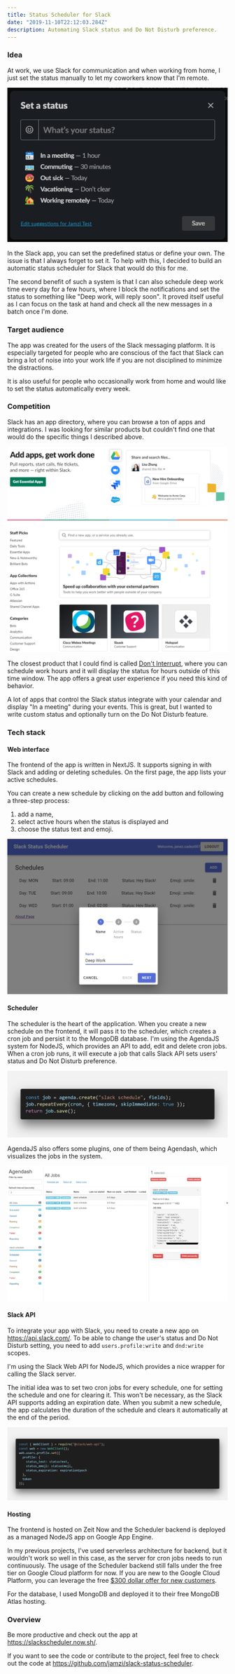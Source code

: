 ```yaml
---
title: Status Scheduler for Slack
date: "2019-11-10T22:12:03.284Z"
description: Automating Slack status and Do Not Disturb preference.
---
```


### Idea

At work, we use Slack for communication and when working from home, I just set the status manually to let my coworkers know that I'm remote.

![Slack set status](./slack-status-set.png)

In the Slack app, you can set the predefined status or define your own. The issue is that I always forget to set it. To help with this, I decided to build an automatic status scheduler for Slack that would do this for me.

The second benefit of such a system is that I can also schedule deep work time every day for a few hours, where I block the notifications and set the status to something like "Deep work, will reply soon". It proved itself useful as I can focus on the task at hand and check all the new messages in a batch once I'm done.

### Target audience

The app was created for the users of the Slack messaging platform. It is especially targeted for people who are conscious of the fact that Slack can bring a lot of noise into your work life if you are not disciplined to minimize the distractions.

It is also useful for people who occasionally work from home and would like to set the status automatically every week.

### Competition

Slack has an app directory, where you can browse a ton of apps and integrations. I was looking for similar products but couldn't find one that would do the specific things I described above.

![Slack app directory](./slack-app-directory.png)

The closest product that I could find is called [Don't Interrupt](http://dontinterrupt.app/), where you can schedule work hours and it will display the status for hours outside of this time window. The app offers a great user experience if you need this kind of behavior.

A lot of apps that control the Slack status integrate with your calendar and display "In a meeting" during your events. This is great, but I wanted to write custom status and optionally turn on the Do Not Disturb feature.

### Tech stack

#### Web interface

The frontend of the app is written in NextJS. It supports signing in with Slack and adding or deleting schedules. On the first page, the app lists your active schedules.

You can create a new schedule by clicking on the add button and following a three-step process:

1. add a name,
2. select active hours when the status is displayed and
3. choose the status text and emoji.

![App screenshot](./app-screenshot.png)

#### Scheduler

The scheduler is the heart of the application. When you create a new schedule on the frontend, it will pass it to the scheduler, which creates a cron job and persist it to the MongoDB database. I'm using the AgendaJS system for NodeJS, which provides an API to add, edit and delete cron jobs. When a cron job runs, it will execute a job that calls Slack API sets users' status and Do Not Disturb preference.

![AgendaJS code](./agenda-code.png)

AgendaJS also offers some plugins, one of them being Agendash, which visualizes the jobs in the system.

![Agendash](./agendash.png)

#### Slack API

To integrate your app with Slack, you need to create a new app on https://api.slack.com/. To be able to change the user's status and Do Not Disturb setting, you need to add `users.profile:write` and `dnd:write` scopes.

I'm using the Slack Web API for NodeJS, which provides a nice wrapper for calling the Slack server.

The initial idea was to set two cron jobs for every schedule, one for setting the schedule and one for clearing it. This won't be necessary, as the Slack API supports adding an expiration date. When you submit a new schedule, the app calculates the duration of the schedule and clears it automatically at the end of the period.

![Slack API code](./slack-code.png)

#### Hosting

The frontend is hosted on Zeit Now and the Scheduler backend is deployed as a managed NodeJS app on Google App Engine.

In my previous projects, I've used serverless architecture for backend, but it wouldn't work so well in this case, as the server for cron jobs needs to run continuously. The usage of the Scheduler backend still falls under the free tier on Google Cloud platform for now. If you are new to the Google Cloud Platform, you can leverage the free [\$300 dollar offer for new customers](https://cloud.google.com/free/).

For the database, I used MongoDB and deployed it to their free MongoDB Atlas hosting.

### Overview

Be more productive and check out the app at https://slackscheduler.now.sh/.

If you want to see the code or contribute to the project, feel free to check out the code at https://github.com/jamzi/slack-status-scheduler.
